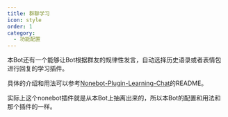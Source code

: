 ```yaml
---
title: 群聊学习
icon: style
order: 1
category:
  - 功能配置
---
```

本Bot还有一个能够让Bot根据群友的规律性发言，自动选择历史语录或者表情包进行回复的学习插件。

具体的介绍和用法可以参考[Nonebot-Plugin-Learning-Chat](https://github.com/CMHopeSunshine/nonebot-plugin-learning-chat)的README。

实际上这个nonebot插件就是从本Bot上抽离出来的，所以本Bot的配置和用法和那个插件的一样。